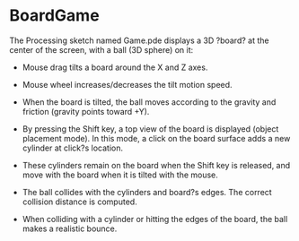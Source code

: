 # BoardGame

The Processing sketch named Game.pde displays a 3D ?board? at the center of the screen, with a ball (3D sphere) on it:

- Mouse drag tilts a board around the X and Z axes.

- Mouse wheel increases/decreases the tilt motion speed.

- When the board is tilted, the ball moves according to the gravity and friction (gravity points toward +Y).

- By pressing the Shift key, a top view of the board is displayed (object placement mode). In this mode, a click on the board surface adds a new cylinder at click?s location.

- These cylinders remain on the board when the Shift key is released, and move with the board when it is tilted with the mouse.

- The ball collides with the cylinders and board?s edges. The correct collision distance is computed.

- When colliding with a cylinder or hitting the edges of the board, the ball makes a realistic bounce.